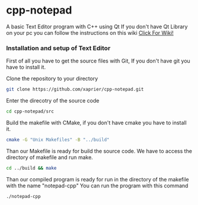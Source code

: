# cpp-notepad
A basic Text Editor program with C++ using Qt
If you don't have Qt Library on your pc you can follow the instructions on this wiki
<a href="https://wiki.qt.io/Install_Qt_5_on_Ubuntu" target="_blank">Click For Wiki!</a>

### Installation and setup of Text Editor

First of all you have to get the source files with Git, If you don't have git you have to install it.

Clone the repository to your directory
```sh
git clone https://github.com/xaprier/cpp-notepad.git
```

Enter the direcotry of the source code
```sh
cd cpp-notepad/src
```
Build the makefile with CMake, if you don't have cmake you have to install it.
```sh
cmake -G "Unix Makefiles" -B "../build"
```
Than our Makefile is ready for build the source code. We have to access the directory of makefile and run make.
```sh
cd ../build && make
```

Than our compiled program is ready for run in the directory of the makefile with the name "notepad-cpp"
You can run the program with this command
```sh
./notepad-cpp
```

